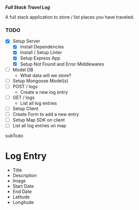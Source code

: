 **_Full Stack Travel Log_**

A full stack application to store / list places you have traveled.

### TODO

- [x] Setup Server
  - [x] Install Dependencies
  - [x] Install / Setup Linter
  - [x] Setup Express App
  - [x] Setup Not Found and Error Middlewares
- [ ] Model DB
  - What data will we store?
- [ ] Setup Mongoose Model(s)
- [ ] POST / logs
  - Create a new log entry
- [ ] GET / logs
  - List all log entries
- [ ] Setup Client
- [ ] Create Form to add a new entry
- [ ] Setup Map SDK on client
- [ ] List all log entries on map

subTodo

# Log Entry

- Title
- Description
- Image
- Start Date
- End Date
- Latitude
- Longitude
